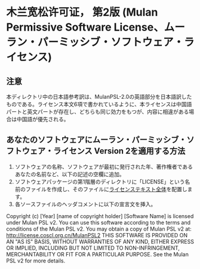 木兰宽松许可证， 第2版 (Mulan Permissive Software License、ムーラン・パーミッシブ・ソフトウェア・ライセンス)
===================================================================================

## 注意

本ディレクトリ中の日本語参考訳は、MulanPSL-2.0の英語部分を日本語訳したものである。ライセンス本文6項で書かれているように、本ライセンスは中国語パートと英文パートが存在し、どちらも同じ効力をもつが、内容に相違がある場合は中国語が優先される。

## あなたのソフトウェアにムーラン・パーミッシブ・ソフトウェア・ライセンス Version 2を適用する方法

1. ソフトウェアの名称、ソフトウェアが最初に発行された年、著作権者であるあなたの名前など、以下の記述の空欄に追加。
2. ソフトウェアパッケージの第1階層のディレクトリに「LICENSE」という名前のファイルを作成し、そのファイルに[ライセンステキスト全体](http://license.coscl.org.cn/MulanPSL2)を配置します。
3. 各ソースファイルのヘッダコメントに以下の宣言文を挿入。

Copyright (c) \[Year\] \[name of copyright holder\] \[Software Name\] is
licensed under Mulan PSL v2. You can use this software according to the
terms and conditions of the Mulan PSL v2. You may obtain a copy of Mulan
PSL v2 at: http://license.coscl.org.cn/MulanPSL2 THIS SOFTWARE IS
PROVIDED ON AN \"AS IS\" BASIS, WITHOUT WARRANTIES OF ANY KIND, EITHER
EXPRESS OR IMPLIED, INCLUDING BUT NOT LIMITED TO NON-INFRINGEMENT,
MERCHANTABILITY OR FIT FOR A PARTICULAR PURPOSE. See the Mulan PSL v2
for more details.

